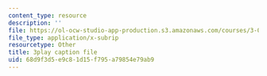 ```yaml
---
content_type: resource
description: ''
file: https://ol-ocw-studio-app-production.s3.amazonaws.com/courses/3-091sc-introduction-to-solid-state-chemistry-fall-2010/68d9f3d5e9c81d15f795a79854e79ab9_xEnYH0KNkfA.srt
file_type: application/x-subrip
resourcetype: Other
title: 3play caption file
uid: 68d9f3d5-e9c8-1d15-f795-a79854e79ab9
---
```

